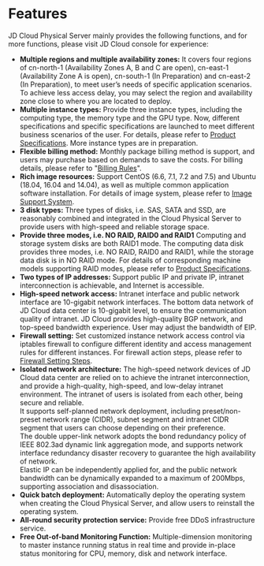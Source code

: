 # Features

JD Cloud Physical Server mainly provides the following functions, and for more functions, please visit JD Cloud console for experience:

- **Multiple regions and multiple availability zones:**
It covers four regions of cn-north-1 (Availability Zones A, B and C are open), cn-east-1 (Availability Zone A is open), cn-south-1 (In Preparation) and cn-east-2 (In Preparation), to meet user’s needs of specific application scenarios. To achieve less access delay, you may select the region and availability zone close to where you are located to deploy.
- **Multiple instance types:**
Provide three instance types, including the computing type, the memory type and the GPU type. Now, different specifications and specific specifications are launched to meet different business scenarios of the user. For details, please refer to [Product Specifications](../Introduction/Specifications.md). More instance types are in preparation.
- **Flexible billing method:**
Monthly package billing method is support, and users may purchase based on demands to save the costs. For billing details, please refer to "[Billing Rules](../Pricing/Billing-Rules.md)".
- **Rich image resources:**
Support CentOS (6.6, 7.1, 7.2 and 7.5) and Ubuntu (18.04, 16.04 and 14.04), as well as multiple common application software installation. For details of image system, please refer to [Image Support System](../Operation-Guide/Image/Description-Image.md).
- **3 disk types:**
Three types of disks, i.e. SAS, SATA and SSD, are reasonably combined and integrated in the Cloud Physical Server to provide users with high-speed and reliable storage space.
- **Provide three modes, i.e. NO RAID, RAID0 and RAID1**
Computing and storage system disks are both RAID1 mode. The computing data disk provides three modes, i.e. NO RAID, RAID0 and RAID1, while the storage data disk is in NO RAID mode. For details of corresponding machine models supporting RAID modes, please refer to [Product Specifications](../Introduction/Specifications.md).
- **Two types of IP addresses:**
Support public IP and private IP, intranet interconnection is achievable, and Internet is accessible.
- **High-speed network access:**
Intranet interface and public network interface are 10-gigabit network interfaces. The bottom data network of JD Cloud data center is 10-gigabit level, to ensure the communication quality of intranet. JD Cloud provides high-quality BGP network, and top-speed bandwidth experience. User may adjust the bandwidth of EIP.
- **Firewall setting:**
Set customized instance network access control via iptables firewall to configure different identity and access management rules for different instances. For firewall action steps, please refer to [Firewall Setting Steps](../Operation-Guide/Network-And-Security/Steps-Network-And-Security.md).
- **Isolated network architecture:**
The high-speed network devices of JD Cloud data center are relied on to achieve the intranet interconnection, and provide a high-quality, high-speed, and low-delay intranet environment. The intranet of users is isolated from each other, being secure and reliable.</br>
It supports self-planned network deployment, including preset/non-preset network range (CIDR), subnet segment and intranet CIDR segment that users can choose depending on their preference.</br>
The double upper-link network adopts the bond redundancy policy of IEEE 802.3ad dynamic link aggregation mode, and supports network interface redundancy disaster recovery to guarantee the high availability of network.</br>
Elastic IP can be independently applied for, and the public network bandwidth can be dynamically expanded to a maximum of 200Mbps, supporting association and disassociation.</br>
- **Quick batch deployment:**
Automatically deploy the operating system when creating the Cloud Physical Server, and allow users to reinstall the operating system.
- **All-round security protection service:**
Provide free DDoS infrastructure service.
- **Free Out-of-band Monitoring Function:**
Multiple-dimension monitoring to master instance running status in real time and provide in-place status monitoring for CPU, memory, disk and network interface.


